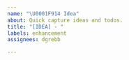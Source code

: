 ```yaml
---
name: "\U0001F914 Idea"
about: Quick capture ideas and todos.
title: "[IDEA] - "
labels: enhancement
assignees: dgrebb

---
```



